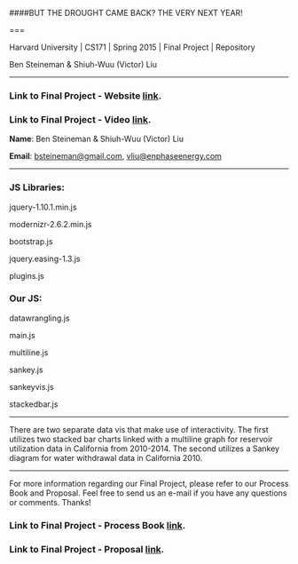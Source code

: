 ####BUT THE DROUGHT CAME BACK? THE VERY NEXT YEAR!

===

Harvard University | CS171 | Spring 2015 | Final Project | Repository

Ben Steineman & Shiuh-Wuu (Victor) Liu 

---

###  Link to Final Project - Website [link](http://vliuatenphasedotcom.github.io/).

###  Link to Final Project - Video [link](https://www.youtube.com/watch?v=t7lqYfZV-rI).

**Name**: Ben Steineman & Shiuh-Wuu (Victor) Liu 

**Email**: bsteineman@gmail.com, vliu@enphaseenergy.com

---

### JS Libraries:

jquery-1.10.1.min.js

modernizr-2.6.2.min.js

bootstrap.js

jquery.easing-1.3.js

plugins.js


### Our JS:

datawrangling.js

main.js

multiline.js

sankey.js

sankeyvis.js

stackedbar.js


---

There are two separate data vis that make use of interactivity. The first utilizes two stacked bar charts linked with a multiline graph for reservoir utilization data in California from 2010-2014. The second utilizes a Sankey diagram for water withdrawal data in California 2010.

---
For more information regarding our Final Project, please refer to our Process Book and Proposal. Feel free to send us an e-mail if you have any questions or comments. Thanks!

###  Link to Final Project - Process Book [link](http://vliuatenphasedotcom.github.io/Process_Book_Steineman_Liu.pdf).

###  Link to Final Project - Proposal  [link](http://vliuatenphasedotcom.github.io/proposal_Steineman_Liu.pdf).